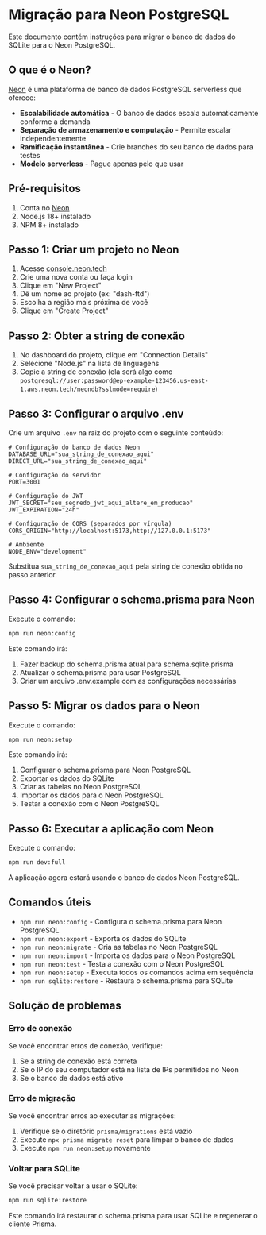 # Migração para Neon PostgreSQL

Este documento contém instruções para migrar o banco de dados do SQLite para o Neon PostgreSQL.

## O que é o Neon?

[Neon](https://neon.tech) é uma plataforma de banco de dados PostgreSQL serverless que oferece:

- **Escalabilidade automática** - O banco de dados escala automaticamente conforme a demanda
- **Separação de armazenamento e computação** - Permite escalar independentemente
- **Ramificação instantânea** - Crie branches do seu banco de dados para testes
- **Modelo serverless** - Pague apenas pelo que usar

## Pré-requisitos

1. Conta no [Neon](https://neon.tech)
2. Node.js 18+ instalado
3. NPM 8+ instalado

## Passo 1: Criar um projeto no Neon

1. Acesse [console.neon.tech](https://console.neon.tech)
2. Crie uma nova conta ou faça login
3. Clique em "New Project"
4. Dê um nome ao projeto (ex: "dash-ftd")
5. Escolha a região mais próxima de você
6. Clique em "Create Project"

## Passo 2: Obter a string de conexão

1. No dashboard do projeto, clique em "Connection Details"
2. Selecione "Node.js" na lista de linguagens
3. Copie a string de conexão (ela será algo como `postgresql://user:password@ep-example-123456.us-east-1.aws.neon.tech/neondb?sslmode=require`)

## Passo 3: Configurar o arquivo .env

Crie um arquivo `.env` na raiz do projeto com o seguinte conteúdo:

```
# Configuração do banco de dados Neon
DATABASE_URL="sua_string_de_conexao_aqui"
DIRECT_URL="sua_string_de_conexao_aqui"

# Configuração do servidor
PORT=3001

# Configuração do JWT
JWT_SECRET="seu_segredo_jwt_aqui_altere_em_producao"
JWT_EXPIRATION="24h"

# Configuração de CORS (separados por vírgula)
CORS_ORIGIN="http://localhost:5173,http://127.0.0.1:5173"

# Ambiente
NODE_ENV="development"
```

Substitua `sua_string_de_conexao_aqui` pela string de conexão obtida no passo anterior.

## Passo 4: Configurar o schema.prisma para Neon

Execute o comando:

```bash
npm run neon:config
```

Este comando irá:
1. Fazer backup do schema.prisma atual para schema.sqlite.prisma
2. Atualizar o schema.prisma para usar PostgreSQL
3. Criar um arquivo .env.example com as configurações necessárias

## Passo 5: Migrar os dados para o Neon

Execute o comando:

```bash
npm run neon:setup
```

Este comando irá:
1. Configurar o schema.prisma para Neon PostgreSQL
2. Exportar os dados do SQLite
3. Criar as tabelas no Neon PostgreSQL
4. Importar os dados para o Neon PostgreSQL
5. Testar a conexão com o Neon PostgreSQL

## Passo 6: Executar a aplicação com Neon

Execute o comando:

```bash
npm run dev:full
```

A aplicação agora estará usando o banco de dados Neon PostgreSQL.

## Comandos úteis

- `npm run neon:config` - Configura o schema.prisma para Neon PostgreSQL
- `npm run neon:export` - Exporta os dados do SQLite
- `npm run neon:migrate` - Cria as tabelas no Neon PostgreSQL
- `npm run neon:import` - Importa os dados para o Neon PostgreSQL
- `npm run neon:test` - Testa a conexão com o Neon PostgreSQL
- `npm run neon:setup` - Executa todos os comandos acima em sequência
- `npm run sqlite:restore` - Restaura o schema.prisma para SQLite

## Solução de problemas

### Erro de conexão

Se você encontrar erros de conexão, verifique:

1. Se a string de conexão está correta
2. Se o IP do seu computador está na lista de IPs permitidos no Neon
3. Se o banco de dados está ativo

### Erro de migração

Se você encontrar erros ao executar as migrações:

1. Verifique se o diretório `prisma/migrations` está vazio
2. Execute `npx prisma migrate reset` para limpar o banco de dados
3. Execute `npm run neon:setup` novamente

### Voltar para SQLite

Se você precisar voltar a usar o SQLite:

```bash
npm run sqlite:restore
```

Este comando irá restaurar o schema.prisma para usar SQLite e regenerar o cliente Prisma.
